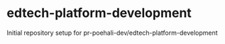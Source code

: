 # edtech-platform-development

Initial repository setup for pr-poehali-dev/edtech-platform-development